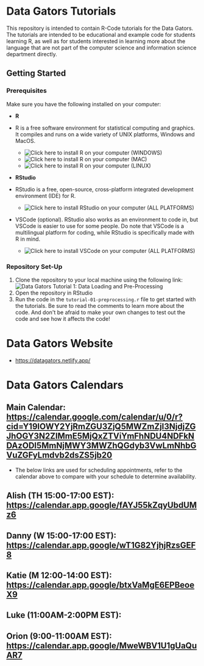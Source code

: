 # Data Gators Tutorials

This repository is intended to contain R-Code tutorials for the Data Gators. The tutorials are intended to be educational and example code for students learning R, as well as for students interested in learning more about the language that are not part of the computer science and information science department directly.

## Getting Started

### Prerequisites

Make sure you have the following installed on your computer:

- **R**
- R is a free software environment for statistical computing and graphics. It compiles and runs on a wide variety of UNIX platforms, Windows and MacOS.
  - ![Click here to install R on your computer (WINDOWS)](https://cran.r-project.org/bin/windows/base/)
  - ![Click here to install R on your computer (MAC)](https://cran.r-project.org/bin/macosx/)
  - ![Click here to install R on your computer (LINUX)](https://cran.r-project.org/bin/linux/)

- **RStudio**
- RStudio is a free, open-source, cross-platform integrated development environment (IDE) for R.
  - ![Click here to install RStudio on your computer (ALL PLATFORMS)](https://posit.co/download/rstudio-desktop/)
- VSCode (optional). RStudio also works as an environment to code in, but VSCode is easier to use for some people. Do note that VSCode is a multilingual platform for coding, while RStudio is specifically made with R in mind.
  - ![Click here to install VSCode on your computer (ALL PLATFORMS)](https://code.visualstudio.com/Download)

### Repository Set-Up

1. Clone the repository to your local machine using the following link: ![Data Gators Tutorial 1: Data Loading and Pre-Processing]()
2. Open the repository in RStudio
3. Run the code in the `tutorial-01-preprocessing.r` file to get started with the tutorials. Be sure to read the comments to learn more about the code. And don't be afraid to make your own changes to test out the code and see how it affects the code!

# Data Gators Website
- https://datagators.netlify.app/
# Data Gators Calendars

## Main Calendar: https://calendar.google.com/calendar/u/0/r?cid=Y19lOWY2YjRmZGU3ZjQ5MWZmZjI3NjdjZGJhOGY3N2ZlMmE5MjQxZTViYmFhNDU4NDFkNDAzODI5MmNjMWY3MWZhQGdyb3VwLmNhbGVuZGFyLmdvb2dsZS5jb20
- The below links are used for scheduling appointments, refer to the calendar above to compare with your schedule to determine availability.

## Alish (TH 15:00-17:00 EST): https://calendar.app.google/fAYJ55kZqyUbdUMz6

## Danny (W 15:00-17:00 EST): https://calendar.app.google/wT1G82YjhjRzsGEF8

## Katie (M 12:00-14:00 EST): https://calendar.app.google/btxVaMgE6EPBeoeX9

## Luke (11:00AM-2:00PM EST): 

## Orion (9:00-11:00AM EST): https://calendar.app.google/MweWBV1U1gUaQuAR7
